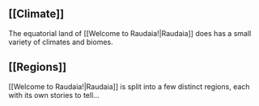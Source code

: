 ## [[Climate]]

The equatorial land of [[Welcome to Raudaia!|Raudaia]] does has a small variety of climates and biomes. 
## [[Regions]]

[[Welcome to Raudaia!|Raudaia]] is split into a few distinct regions, each with its own stories to tell...